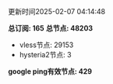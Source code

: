 更新时间2025-02-07 04:14:48

**总订阅: 165**
**总节点: 48203**
- vless节点: 29153
- hysteria2节点: 3

**google ping有效节点: 429**
